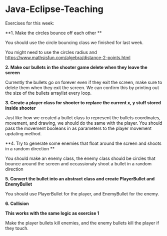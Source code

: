 ﻿# Java-Eclipse-Teaching

Exercises for this week:

**1. Make the circles bounce off each other **

You should use the circle bouncing class we finished for last week.

You might need to use the circles radius and https://www.mathsisfun.com/algebra/distance-2-points.html

**2. Make our bullets in the shooter game delete when they leave the screen**

Currently the bullets go on forever even if they exit the screen, make sure to delete them when they exit the screen. We can confirm this by printing out the size of the bullets arraylist every loop.

**3. Create a player class for shooter to replace the current x, y stuff stored inside shooter**

Just like how we created a bullet class to represent the bullets coordinates, movement, and drawing, we should do the same with the player. You should pass the movement booleans in as parameters to the player movement updating method.

**4. Try to generate some enemies that float around the screen and shoots in a random direction **

You should make an enemy class, the enemy class should be circles that bounce around the screen and occassionaly shoot a bullet in a random direction

**5. Convert the bullet into an abstract class and create PlayerBullet and EnemyBullet**

You should use PlayerBullet for the player, and EnemyBullet for the enemy.

**6. Collision**

**This works with the same logic as exercise 1**

Make the player bullets kill enemies, and the enemy bullets kill the player if they touch.
